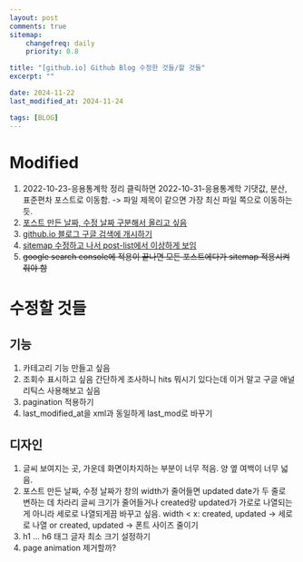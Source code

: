 ```yaml
---
layout: post
comments: true
sitemap:
    changefreq: daily
    priority: 0.8

title: "[github.io] Github Blog 수정한 것들/할 것들"
excerpt: ""

date: 2024-11-22
last_modified_at: 2024-11-24

tags: [BLOG]
---
```


# Modified
1. 2022-10-23-응용통계학 정리 클릭하면 2022-10-31-응용통계학 기댓값, 분산, 표준편차 포스트로 이동함.
    -> 파일 제목이 같으면 가장 최신 파일 쪽으로 이동하는 듯.
1. [포스트 만든 날짜, 수정 날짜 구분해서 올리고 싶음](/Header_Date_Format_변경하기)
1. [github.io 블로그 구글 검색에 개시하기](/github_google_search_등록)
1. [sitemap 수정하고 나서 post-list에서 이상하게 보임](/github_blog_post_list_layout_fix)
1. ~~google search console에 적용이 끝나면 모든 포스트에다가 sitemap 적용시켜줘야 함~~

# 수정할 것들
## 기능
1. 카테고리 기능 만들고 싶음
1. 조회수 표시하고 싶음
    간단하게 조사하니 hits 뭐시기 있다는데 이거 말고
    구글 애널리틱스 사용해보고 싶음
1. pagination 적용하기
1. last_modified_at을 xml과 동일하게 last_mod로 바꾸기

## 디자인
1. 글씨 보여지는 곳, 가운데 화면이차지하는 부분이 너무 적음. 양 옆 여백이 너무 넓음.
1. 포스트 만든 날짜, 수정 날짜가 창의 width가 줄어들면 updated date가 두 줄로 변하는 데 차라리 글씨 크기가 줄어들거나 created랑 updated가 가로로 나열되는 게 아니라 세로로 나열되게끔 바꾸고 싶음.
width < x:
    created, updated -> 세로로 나열
    or
    created, updated -> 폰트 사이즈 줄이기
1. h1 ... h6 태그 글자 최소 크기 설정하기
1. page animation 제거할까?